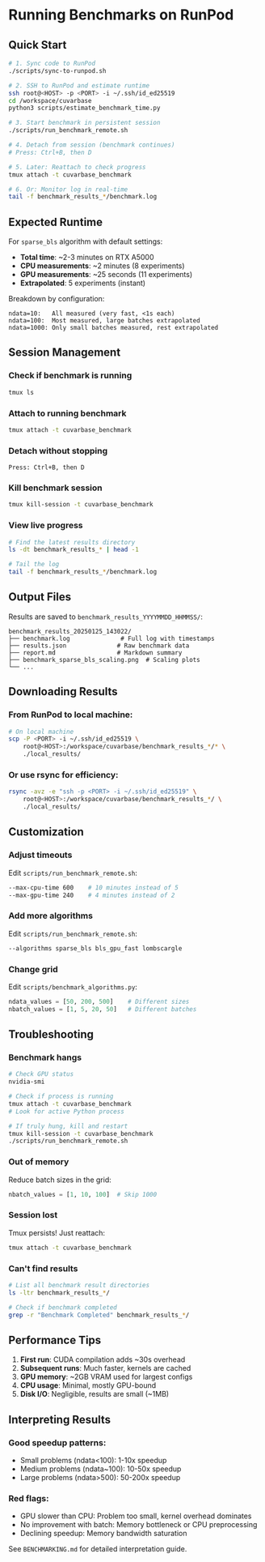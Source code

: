 # Running Benchmarks on RunPod

## Quick Start

```bash
# 1. Sync code to RunPod
./scripts/sync-to-runpod.sh

# 2. SSH to RunPod and estimate runtime
ssh root@<HOST> -p <PORT> -i ~/.ssh/id_ed25519
cd /workspace/cuvarbase
python3 scripts/estimate_benchmark_time.py

# 3. Start benchmark in persistent session
./scripts/run_benchmark_remote.sh

# 4. Detach from session (benchmark continues)
# Press: Ctrl+B, then D

# 5. Later: Reattach to check progress
tmux attach -t cuvarbase_benchmark

# 6. Or: Monitor log in real-time
tail -f benchmark_results_*/benchmark.log
```

## Expected Runtime

For `sparse_bls` algorithm with default settings:
- **Total time**: ~2-3 minutes on RTX A5000
- **CPU measurements**: ~2 minutes (8 experiments)
- **GPU measurements**: ~25 seconds (11 experiments)
- **Extrapolated**: 5 experiments (instant)

Breakdown by configuration:
```
ndata=10:   All measured (very fast, <1s each)
ndata=100:  Most measured, large batches extrapolated
ndata=1000: Only small batches measured, rest extrapolated
```

## Session Management

### Check if benchmark is running
```bash
tmux ls
```

### Attach to running benchmark
```bash
tmux attach -t cuvarbase_benchmark
```

### Detach without stopping
```
Press: Ctrl+B, then D
```

### Kill benchmark session
```bash
tmux kill-session -t cuvarbase_benchmark
```

### View live progress
```bash
# Find the latest results directory
ls -dt benchmark_results_* | head -1

# Tail the log
tail -f benchmark_results_*/benchmark.log
```

## Output Files

Results are saved to `benchmark_results_YYYYMMDD_HHMMSS/`:
```
benchmark_results_20250125_143022/
├── benchmark.log              # Full log with timestamps
├── results.json              # Raw benchmark data
├── report.md                 # Markdown summary
├── benchmark_sparse_bls_scaling.png  # Scaling plots
└── ...
```

## Downloading Results

### From RunPod to local machine:
```bash
# On local machine
scp -P <PORT> -i ~/.ssh/id_ed25519 \
    root@<HOST>:/workspace/cuvarbase/benchmark_results_*/* \
    ./local_results/
```

### Or use rsync for efficiency:
```bash
rsync -avz -e "ssh -p <PORT> -i ~/.ssh/id_ed25519" \
    root@<HOST>:/workspace/cuvarbase/benchmark_results_*/ \
    ./local_results/
```

## Customization

### Adjust timeouts
Edit `scripts/run_benchmark_remote.sh`:
```bash
--max-cpu-time 600    # 10 minutes instead of 5
--max-gpu-time 240    # 4 minutes instead of 2
```

### Add more algorithms
Edit `scripts/run_benchmark_remote.sh`:
```bash
--algorithms sparse_bls bls_gpu_fast lombscargle
```

### Change grid
Edit `scripts/benchmark_algorithms.py`:
```python
ndata_values = [50, 200, 500]    # Different sizes
nbatch_values = [1, 5, 20, 50]   # Different batches
```

## Troubleshooting

### Benchmark hangs
```bash
# Check GPU status
nvidia-smi

# Check if process is running
tmux attach -t cuvarbase_benchmark
# Look for active Python process

# If truly hung, kill and restart
tmux kill-session -t cuvarbase_benchmark
./scripts/run_benchmark_remote.sh
```

### Out of memory
Reduce batch sizes in the grid:
```python
nbatch_values = [1, 10, 100]  # Skip 1000
```

### Session lost
Tmux persists! Just reattach:
```bash
tmux attach -t cuvarbase_benchmark
```

### Can't find results
```bash
# List all benchmark result directories
ls -ltr benchmark_results_*/

# Check if benchmark completed
grep -r "Benchmark Completed" benchmark_results_*/
```

## Performance Tips

1. **First run**: CUDA compilation adds ~30s overhead
2. **Subsequent runs**: Much faster, kernels are cached
3. **GPU memory**: ~2GB VRAM used for largest configs
4. **CPU usage**: Minimal, mostly GPU-bound
5. **Disk I/O**: Negligible, results are small (~1MB)

## Interpreting Results

### Good speedup patterns:
- Small problems (ndata<100): 1-10x speedup
- Medium problems (ndata~100): 10-50x speedup
- Large problems (ndata>500): 50-200x speedup

### Red flags:
- GPU slower than CPU: Problem too small, kernel overhead dominates
- No improvement with batch: Memory bottleneck or CPU preprocessing
- Declining speedup: Memory bandwidth saturation

See `BENCHMARKING.md` for detailed interpretation guide.
